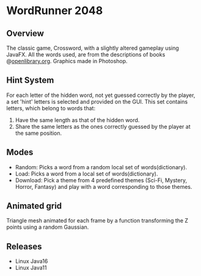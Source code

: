 # WordRunner 2048

## Overview
The classic game, Crossword, with a slightly altered gameplay using JavaFX. All the words used, are from the descriptions of books @[openlibrary.org](www.openlibrary.org). Graphics made in Photoshop.

## Hint System
For each letter of the hidden word, not yet guessed correctly by the player, a set 'hint' letters is selected and provided on the GUI. This set contains letters, which belong to words that:
1. Have the same length as that of the hidden word.
2. Share the same letters as the ones correctly guessed by the player at the same position.

## Modes
- Random: Picks a word from a random local set of words(dictionary).
- Load: Picks a word from a local set of words(dictionary).
- Download: Pick a theme from 4 predefined themes (Sci-Fi, Mystery, Horror, Fantasy) and play with a word corresponding to those themes.

## Animated grid
Triangle mesh animated for each frame by a function transforming the Z points using a random Gaussian.

## Releases 
- Linux Java16
- Linux Java11
